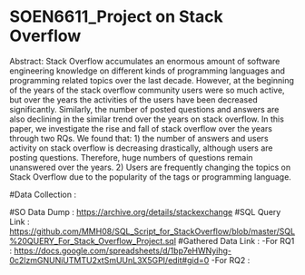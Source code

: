 # SOEN6611_Project on Stack Overflow

Abstract: Stack Overflow accumulates an enormous amount of software engineering knowledge on different kinds of programming languages and programming related topics over the last decade. However, at the beginning of the years of the stack overflow community users were so much active, but over the years the activities of the users have been decreased significantly. Similarly, the number of posted questions and answers are also declining in the similar trend over the years on stack overflow. In this paper, we investigate the rise and fall of stack overflow over the years through two RQs. We found that: 1) the number of answers and users activity on stack overflow is decreasing drastically, although users are posting questions. Therefore, huge numbers of questions remain unanswered over the years. 2) Users are frequently changing the topics on Stack Overflow due to the popularity of the tags or programming language. 


#Data Collection :

#SO Data Dump : https://archive.org/details/stackexchange 
#SQL Query Link : https://github.com/MMH08/SQL_Script_for_StackOverflow/blob/master/SQL%20QUERY_For_Stack_Overflow_Project.sql 
#Gathered Data Link :
-For RQ1 : https://docs.google.com/spreadsheets/d/1bp7eHWNyihg-0c2lzmGNUNiUTMTU2xtSmUUnL3X5GPI/edit#gid=0
-For RQ2 : 

